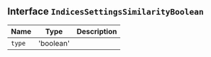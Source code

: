 ## Interface `IndicesSettingsSimilarityBoolean`

| Name | Type | Description |
| - | - | - |
| `type` | 'boolean' | &nbsp; |
